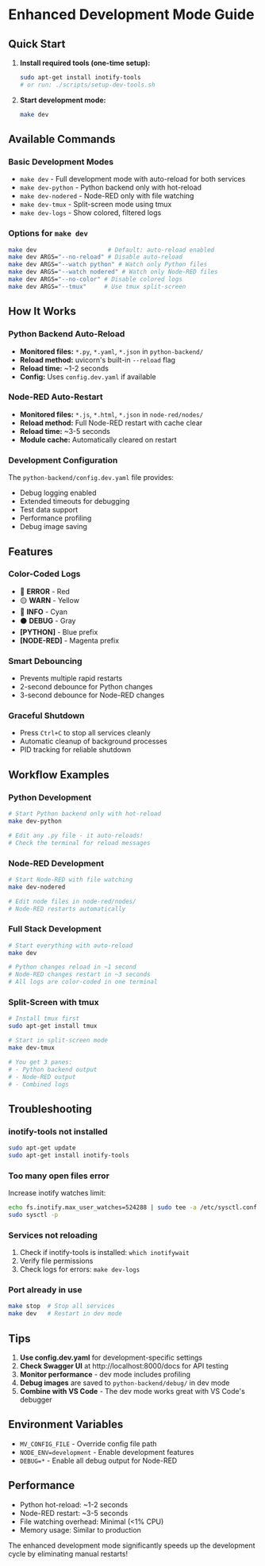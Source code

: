 # Enhanced Development Mode Guide

## Quick Start

1. **Install required tools (one-time setup):**
   ```bash
   sudo apt-get install inotify-tools
   # or run: ./scripts/setup-dev-tools.sh
   ```

2. **Start development mode:**
   ```bash
   make dev
   ```

## Available Commands

### Basic Development Modes
- `make dev` - Full development mode with auto-reload for both services
- `make dev-python` - Python backend only with hot-reload
- `make dev-nodered` - Node-RED only with file watching
- `make dev-tmux` - Split-screen mode using tmux
- `make dev-logs` - Show colored, filtered logs

### Options for `make dev`
```bash
make dev                    # Default: auto-reload enabled
make dev ARGS="--no-reload" # Disable auto-reload
make dev ARGS="--watch python" # Watch only Python files
make dev ARGS="--watch nodered" # Watch only Node-RED files
make dev ARGS="--no-color" # Disable colored logs
make dev ARGS="--tmux"     # Use tmux split-screen
```

## How It Works

### Python Backend Auto-Reload
- **Monitored files:** `*.py`, `*.yaml`, `*.json` in `python-backend/`
- **Reload method:** uvicorn's built-in `--reload` flag
- **Reload time:** ~1-2 seconds
- **Config:** Uses `config.dev.yaml` if available

### Node-RED Auto-Restart
- **Monitored files:** `*.js`, `*.html`, `*.json` in `node-red/nodes/`
- **Reload method:** Full Node-RED restart with cache clear
- **Reload time:** ~3-5 seconds
- **Module cache:** Automatically cleared on restart

### Development Configuration
The `python-backend/config.dev.yaml` file provides:
- Debug logging enabled
- Extended timeouts for debugging
- Test data support
- Performance profiling
- Debug image saving

## Features

### Color-Coded Logs
- 🔴 **ERROR** - Red
- 🟡 **WARN** - Yellow
- 🔵 **INFO** - Cyan
- ⚫ **DEBUG** - Gray
- **[PYTHON]** - Blue prefix
- **[NODE-RED]** - Magenta prefix

### Smart Debouncing
- Prevents multiple rapid restarts
- 2-second debounce for Python changes
- 3-second debounce for Node-RED changes

### Graceful Shutdown
- Press `Ctrl+C` to stop all services cleanly
- Automatic cleanup of background processes
- PID tracking for reliable shutdown

## Workflow Examples

### Python Development
```bash
# Start Python backend only with hot-reload
make dev-python

# Edit any .py file - it auto-reloads!
# Check the terminal for reload messages
```

### Node-RED Development
```bash
# Start Node-RED with file watching
make dev-nodered

# Edit node files in node-red/nodes/
# Node-RED restarts automatically
```

### Full Stack Development
```bash
# Start everything with auto-reload
make dev

# Python changes reload in ~1 second
# Node-RED changes restart in ~3 seconds
# All logs are color-coded in one terminal
```

### Split-Screen with tmux
```bash
# Install tmux first
sudo apt-get install tmux

# Start in split-screen mode
make dev-tmux

# You get 3 panes:
# - Python backend output
# - Node-RED output
# - Combined logs
```

## Troubleshooting

### inotify-tools not installed
```bash
sudo apt-get update
sudo apt-get install inotify-tools
```

### Too many open files error
Increase inotify watches limit:
```bash
echo fs.inotify.max_user_watches=524288 | sudo tee -a /etc/sysctl.conf
sudo sysctl -p
```

### Services not reloading
1. Check if inotify-tools is installed: `which inotifywait`
2. Verify file permissions
3. Check logs for errors: `make dev-logs`

### Port already in use
```bash
make stop  # Stop all services
make dev   # Restart in dev mode
```

## Tips

1. **Use config.dev.yaml** for development-specific settings
2. **Check Swagger UI** at http://localhost:8000/docs for API testing
3. **Monitor performance** - dev mode includes profiling
4. **Debug images** are saved to `python-backend/debug/` in dev mode
5. **Combine with VS Code** - The dev mode works great with VS Code's debugger

## Environment Variables

- `MV_CONFIG_FILE` - Override config file path
- `NODE_ENV=development` - Enable development features
- `DEBUG=*` - Enable all debug output for Node-RED

## Performance

- Python hot-reload: ~1-2 seconds
- Node-RED restart: ~3-5 seconds
- File watching overhead: Minimal (<1% CPU)
- Memory usage: Similar to production

The enhanced development mode significantly speeds up the development cycle by eliminating manual restarts!